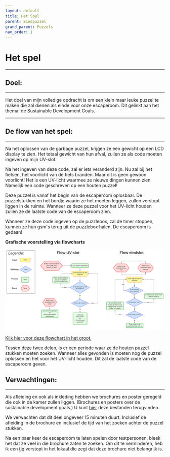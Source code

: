 ```yaml
---
layout: default
title: Het Spel
parent: Eindpuzzel
grand_parent: Puzzels
nav_order: 1
---
```


# Het spel

----

## Doel:

---   

Het doel van mijn volledige opdracht is om een klein maar leuke puzzel te maken die zal dienen als einde voor onze escaperoom. Dit gelinkt aan het thema: de Sustainable Development Goals.

---

## De flow van het spel:

---

Na het oplossen van de garbage puzzel, krijgen ze een gewicht op een LCD display te zien. Het totaal gewicht van hun afval, zullen ze als code moeten ingeven op mijn UV-slot.

Na het ingeven van deze code, zal er iets veranderd zijn. Nu zal bij het fietsen, het voorlicht van de fiets branden. Maar dit is geen gewoon voorlicht! Het is een UV-licht waarmee ze nieuwe dingen kunnen zien. Namelijk een code geschreven op een houten puzzel!

Deze puzzel is vanaf het begin van de escaperoom oplosbaar. De puzzelstukken en het bordje waarin ze het moeten leggen, zullen verstopt liggen in de ruimte. Wanneer ze deze puzzel voor het UV-licht houden zullen ze de laatste code van de escaperoom zien.

Wanneer ze deze code ingeven op de puzzlebox, zal de timer stoppen, kunnen ze hun gsm's terug uit de puzzlebox halen. De escaperoom is gedaan!

**Grafische voorstelling via flowcharts**

![](Flow_eindpuzzel.svg)

[Klik hier voor deze flowchart in het groot.](https://raw.githubusercontent.com/PLAN-IT-B/BachelorProefCommunicatieEnEinde/main/Algemene%20documentatie/Flow%20eindpuzzel.svg)

Tussen deze twee delen, is er een periode waar ze de houten puzzel stukken moeten zoeken. Wanneer alles gevonden is moeten nog de puzzel oplossen en het voor het UV-licht houden. Dit zal de laatste code van de escaperoom geven.

## Verwachtingen:

---

Als afleiding en ook als inkleding hebben we brochures en poster geregeld die ook in de kamer zullen liggen. (Brochures en posters over de sustainable development goals.) U kunt [hier](https://github.com/PLAN-IT-B/BachelorProefCommunicatieEnEinde/tree/main/Documentatie%20eindpuzzel/Te%20printen%20documenten) deze bestanden terugvinden.

We verwachten dat dit deel ongeveer 15 minuten duurt. Inclusief de afleiding in de brochure en inclusief de tijd van het zoeken achter de puzzel stukken.

Na een paar keer de escaperoom te laten spelen door testpersonen, bleek het dat ze veel in die brochure zaten te zoeken. Om dit te verminderen, heb ik een [tip](https://github.com/PLAN-IT-B/BachelorProefCommunicatieEnEinde/blob/main/Documentatie%20eindpuzzel/Te%20printen%20documenten/Tip.pdf) verstopt in het lokaal die zegt dat deze brochure niet belangrijk is.